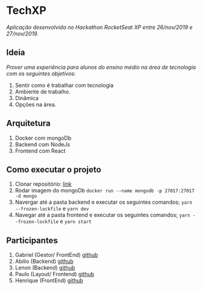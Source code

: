 # TechXP
*Aplicação desenvolvida no Hackathon RocketSeat XP entre 26/nov/2019 e 27/nov/2019.*

## Ideia
*Prover uma experiência para alunos do ensino médio na área de tecnologia com os seguintes objetivos:*

1. Sentir como é trabalhar com tecnologia
2. Ambiente de trabalho.
3. Dinâmica
4. Opções na área.

## Arquitetura
1. Docker com mongoDb
2. Backend com NodeJs
3. Frontend com React

## Como executar o projeto
1. Clonar repositório: [link](https://github.com/gabgraca/hackathonrsxp.git)
2. Rodar imagem do mongoDb `docker run --name mongodb -p 27017:27017 -d mongo`
3. Navergar até a pasta backend e executar os seguintes comandos; `yarn --frozen-lockfile` e `yarn dev`
4. Navegar até a pasta frontend e executar os seguintes comandos; `yarn --frozen-lockfile` e `yarn start`

## Participantes
1. Gabriel (Gestor/ FrontEnd) [github](https://github.com/gabgraca)
2. Abilio (Backend) [github](https://github.com/abiliocoelho)
3. Lenon (Backend) [github](https://github.com/Leonel15)
4. Paulo (Layout/ Frontend) [github](https://github.com/PCzampieri)
5. Henrique (FrontEnd) [github](https://github.com/hnrqsss)